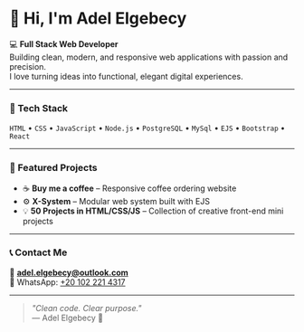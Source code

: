 # 👋 Hi, I'm Adel Elgebecy 

💻 **Full Stack Web Developer**  
Building clean, modern, and responsive web applications with passion and precision.  
I love turning ideas into functional, elegant digital experiences.

---

### 🧰 Tech Stack
`HTML` • `CSS` • `JavaScript` • `Node.js` • `PostgreSQL` • `MySql` • `EJS` • `Bootstrap` • `React`

---

### 📂 Featured Projects
- ☕ **Buy me a coffee** – Responsive coffee ordering website  
- ⚙️ **X-System** – Modular web system built with EJS  
- 💡 **50 Projects in HTML/CSS/JS** – Collection of creative front-end mini projects  

---

### 📞 Contact Me
📧 **adel.elgebecy@outlook.com**  
📱 WhatsApp: [+20 102 221 4317](https://wa.me/201022214317)

---

> *"Clean code. Clear purpose."*  
> — Adel Elgebecy 🌙
